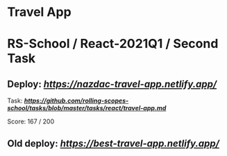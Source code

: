 # Travel App

# RS-School / React-2021Q1 / Second Task

## Deploy:   ***https://nazdac-travel-app.netlify.app/***


Task: ***https://github.com/rolling-scopes-school/tasks/blob/master/tasks/react/travel-app.md***


Score: 167 / 200

## Old deploy: ***https://best-travel-app.netlify.app/***
